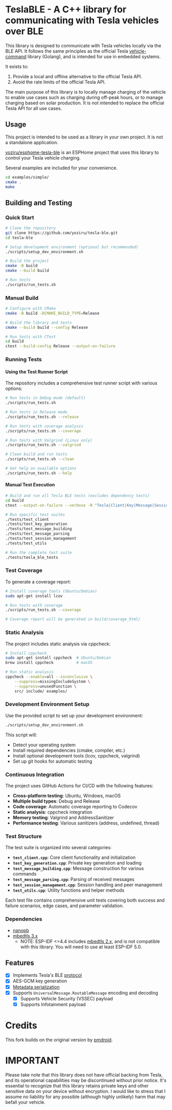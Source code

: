 # TeslaBLE - A C++ library for communicating with Tesla vehicles over BLE

This library is designed to communicate with Tesla vehicles locally via the BLE API. It follows the same principles as the official Tesla [vehicle-command](https://github.com/teslamotors/vehicle-command) library (Golang), and is intended for use in embedded systems.

It exists to:

1. Provide a local and offline alternative to the official Tesla API.
2. Avoid the rate limits of the official Tesla API.

The main purpose of this library is to locally manage charging of the vehicle to enable use cases such as charging during off-peak hours, or to manage charging based on solar production. It is not intended to replace the official Tesla API for all use cases.

## Usage

This project is intended to be used as a library in your own project. It is not a standalone application.

[yoziru/esphome-tesla-ble](https://github.com/yoziru/esphome-tesla-ble) is an ESPHome project that uses this library to control your Tesla vehicle charging.

Several examples are included for your convenience.

```sh
cd examples/simple/
cmake .
make
```

## Building and Testing

### Quick Start

```bash
# Clone the repository
git clone https://github.com/yoziru/tesla-ble.git
cd tesla-ble

# Setup development environment (optional but recommended)
./scripts/setup_dev_environment.sh

# Build the project
cmake -B build
cmake --build build

# Run tests
./scripts/run_tests.sh
```

### Manual Build

```bash
# Configure with CMake
cmake -B build -DCMAKE_BUILD_TYPE=Release

# Build the library and tests
cmake --build build --config Release

# Run tests with CTest
cd build
ctest --build-config Release --output-on-failure
```

### Running Tests

#### Using the Test Runner Script

The repository includes a comprehensive test runner script with various options:

```bash
# Run tests in Debug mode (default)
./scripts/run_tests.sh

# Run tests in Release mode
./scripts/run_tests.sh --release

# Run tests with coverage analysis
./scripts/run_tests.sh --coverage

# Run tests with Valgrind (Linux only)
./scripts/run_tests.sh --valgrind

# Clean build and run tests
./scripts/run_tests.sh --clean

# Get help on available options
./scripts/run_tests.sh --help
```

#### Manual Test Execution

```bash
# Build and run all Tesla BLE tests (excludes dependency tests)
cd build
ctest --output-on-failure --verbose -R "Tesla|Client|Key|Message|Session|Utils"

# Run specific test suites
./tests/test_client
./tests/test_key_generation
./tests/test_message_building
./tests/test_message_parsing
./tests/test_session_management
./tests/test_utils

# Run the complete test suite
./tests/tesla_ble_tests
```

### Test Coverage

To generate a coverage report:

```bash
# Install coverage tools (Ubuntu/Debian)
sudo apt-get install lcov

# Run tests with coverage
./scripts/run_tests.sh --coverage

# Coverage report will be generated in build/coverage_html/
```

### Static Analysis

The project includes static analysis via cppcheck:

```bash
# Install cppcheck
sudo apt-get install cppcheck  # Ubuntu/Debian
brew install cppcheck          # macOS

# Run static analysis
cppcheck --enable=all --inconclusive \
    --suppress=missingIncludeSystem \
    --suppress=unusedFunction \
    src/ include/ examples/
```

### Development Environment Setup

Use the provided script to set up your development environment:

```bash
./scripts/setup_dev_environment.sh
```

This script will:

- Detect your operating system
- Install required dependencies (cmake, compiler, etc.)
- Install optional development tools (lcov, cppcheck, valgrind)
- Set up git hooks for automatic testing

### Continuous Integration

The project uses GitHub Actions for CI/CD with the following features:

- **Cross-platform testing**: Ubuntu, Windows, macOS
- **Multiple build types**: Debug and Release
- **Code coverage**: Automatic coverage reporting to Codecov
- **Static analysis**: cppcheck integration
- **Memory testing**: Valgrind and AddressSanitizer
- **Performance testing**: Various sanitizers (address, undefined, thread)

### Test Structure

The test suite is organized into several categories:

- **`test_client.cpp`**: Core client functionality and initialization
- **`test_key_generation.cpp`**: Private key generation and loading
- **`test_message_building.cpp`**: Message construction for various commands
- **`test_message_parsing.cpp`**: Parsing of received messages
- **`test_session_management.cpp`**: Session handling and peer management
- **`test_utils.cpp`**: Utility functions and helper methods

Each test file contains comprehensive unit tests covering both success and failure scenarios, edge cases, and parameter validation.

### Dependencies

- [nanopb](https://github.com/nanopb/nanopb)
- [mbedtls 3.x](https://github.com/Mbed-TLS/mbedtls)
  - NOTE: ESP-IDF <=4.4 includes [mbedtls 2.x](https://github.com/espressif/mbedtls/wiki#mbed-tls-support-in-esp-idf), and is not compatible with this library. You will need to use at least ESP-IDF 5.0.

## Features

- [x] Implements Tesla's BLE [protocol](https://github.com/teslamotors/vehicle-command/blob/main/pkg/protocol/protocol.md)
- [x] AES-GCM key generation
- [x] [Metadata serialization](https://github.com/teslamotors/vehicle-command/blob/main/pkg/protocol/protocol.md#metadata-serialization)
- [x] Supports `UniversalMessage.RoutableMessage` encoding and decoding
  - [x] Supports Vehicle Security (VSSEC) payload
  - [x] Supports Infotainment payload

# Credits

This fork builds on the original version by [pmdroid](https://github.com/pmdroid/tesla-ble/tree/main).

# IMPORTANT

Please take note that this library does not have official backing from Tesla, and its operational capabilities may be discontinued without prior notice. It's essential to recognize that this library retains private keys and other sensitive data on your device without encryption. I would like to stress that I assume no liability for any possible (although highly unlikely) harm that may befall your vehicle.

